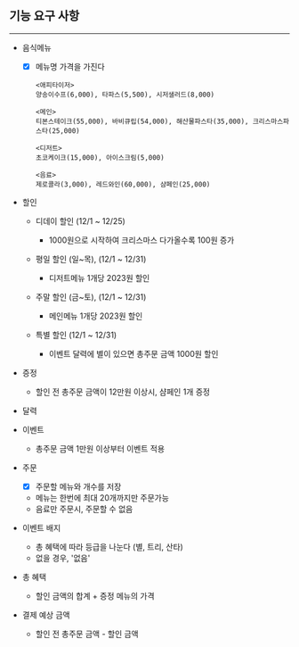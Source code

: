 ## 기능 요구 사항

------
* 음식메뉴
    * [x] 메뉴명 가격을 가진다

      ```
      <애피타이저>
      양송이수프(6,000), 타파스(5,500), 시저샐러드(8,000)
      
      <메인>
      티본스테이크(55,000), 바비큐립(54,000), 해산물파스타(35,000), 크리스마스파스타(25,000)
      
      <디저트>
      초코케이크(15,000), 아이스크림(5,000)
      
      <음료>
      제로콜라(3,000), 레드와인(60,000), 샴페인(25,000)
      ```


* 할인
    * 디데이 할인 (12/1 ~ 12/25)
        * 1000원으로 시작하여 크리스마스 다가올수록 100원 증가

    * 평일 할인 (일~목), (12/1 ~ 12/31)
        * 디저트메뉴 1개당 2023원 할인

    * 주말 할인 (금~토), (12/1 ~ 12/31)
        * 메인메뉴 1개당 2023원 할인

    * 특별 할인 (12/1 ~ 12/31)
        * 이벤트 달력에 별이 있으면 총주문 금액 1000원 할인


* 증정
    * 할인 전 총주문 금액이 12만원 이상시, 샴페인 1개 증정


* 달력


* 이벤트
    * 총주문 금액 1만원 이상부터 이벤트 적용


* 주문
    * [x] 주문할 메뉴와 개수를 저장
    * 메뉴는 한번에 최대 20개까지만 주문가능
    * 음료만 주문시, 주문할 수 없음


* 이벤트 배지
    * 총 혜택에 따라 등급을 나눈다 (별, 트리, 산타)
    * 없을 경우, '없음'


* 총 혜택
    * 할인 금액의 합계 + 증정 메뉴의 가격


* 결제 예상 금액
    * 할인 전 총주문 금액 - 할인 금액